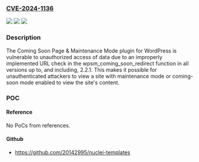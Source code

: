 ### [CVE-2024-1136](https://cve.mitre.org/cgi-bin/cvename.cgi?name=CVE-2024-1136)
![](https://img.shields.io/static/v1?label=Product&message=Coming%20Soon%20Page%20%26%20Maintenance%20Mode&color=blue)
![](https://img.shields.io/static/v1?label=Version&message=*%3C%3D%202.2.1%20&color=brighgreen)
![](https://img.shields.io/static/v1?label=Vulnerability&message=CWE-862%20Missing%20Authorization&color=brighgreen)

### Description

The Coming Soon Page & Maintenance Mode plugin for WordPress is vulnerable to unauthorized access of data due to an improperly implemented URL check in the wpsm_coming_soon_redirect function in all versions up to, and including, 2.2.1. This makes it possible for unauthenticated attackers to view a site with maintenance mode or coming-soon mode enabled to view the site's content.

### POC

#### Reference
No PoCs from references.

#### Github
- https://github.com/20142995/nuclei-templates

